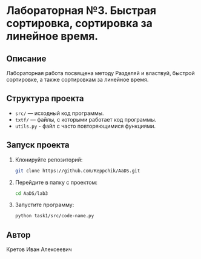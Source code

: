 # Лабораторная №3. Быстрая сортировка, сортировка за линейное время.

## Описание
Лабораторная работа посвящена методу Разделяй и властвуй, быстрой сортировке, а также сортировкам за линейное время.

## Структура проекта
- `src/` — исходный код программы.
- `txtf/` — файлы, с которыми работает код программы.
- `utils.py` - файл с часто повторяющимися функциями.

## Запуск проекта
1. Клонируйте репозиторий:
   ```bash
   git clone https://github.com/Keppchik/AaDS.git
   ```
2. Перейдите в папку с проектом:
   ```bash
   cd AaDS/lab3
   ```
3. Запустите программу:
   ```bash
   python task1/src/code-name.py
   ```
   
## Автор
Кретов Иван Алексеевич
